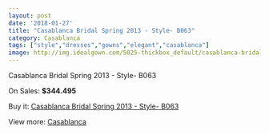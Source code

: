 ```yaml
---
layout: post
date: '2018-01-27'
title: "Casablanca Bridal Spring 2013 - Style- B063"
category: Casablanca
tags: ["style","dresses","gowns","elegant","casablanca"]
image: http://img.idealgown.com/5025-thickbox_default/casablanca-bridal-spring-2013-style-b063.jpg
---
```

Casablanca Bridal Spring 2013 - Style- B063

On Sales: **$344.495**
<a href="https://www.idealgown.com/en/casablanca/2259-casablanca-bridal-spring-2013-style-b063.html"><amp-img layout="responsive" width="600" height="600" src="//img.idealgown.com/5025-thickbox_default/casablanca-bridal-spring-2013-style-b063.jpg" alt="Casablanca Bridal Spring 2013 - Style- B063 0" /></a>
<a href="https://www.idealgown.com/en/casablanca/2259-casablanca-bridal-spring-2013-style-b063.html"><amp-img layout="responsive" width="600" height="600" src="//img.idealgown.com/5027-thickbox_default/casablanca-bridal-spring-2013-style-b063.jpg" alt="Casablanca Bridal Spring 2013 - Style- B063 1" /></a>
<a href="https://www.idealgown.com/en/casablanca/2259-casablanca-bridal-spring-2013-style-b063.html"><amp-img layout="responsive" width="600" height="600" src="//img.idealgown.com/5026-thickbox_default/casablanca-bridal-spring-2013-style-b063.jpg" alt="Casablanca Bridal Spring 2013 - Style- B063 2" /></a>

Buy it: [Casablanca Bridal Spring 2013 - Style- B063](https://www.idealgown.com/en/casablanca/2259-casablanca-bridal-spring-2013-style-b063.html "Casablanca Bridal Spring 2013 - Style- B063")

View more: [Casablanca](https://www.idealgown.com/en/31-casablanca "Casablanca")
